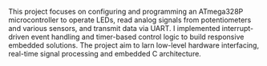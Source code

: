 This project focuses on configuring and programming an ATmega328P microcontroller to operate LEDs, read analog signals from potentiometers and various sensors, and transmit data via UART. I implemented interrupt-driven event handling and timer-based control logic to build responsive embedded solutions. The project aim to larn low-level hardware interfacing, real-time signal processing and embedded C architecture.

